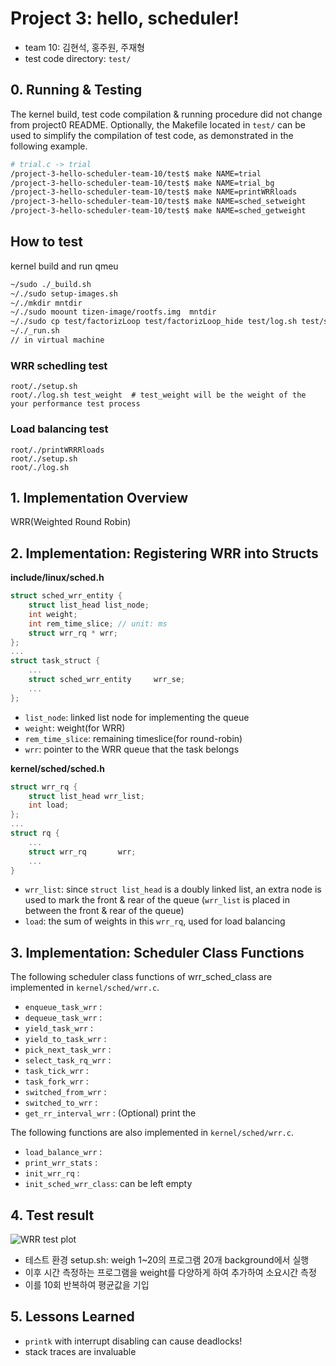 # Project 3: hello, scheduler!
* team 10: 김현석, 홍주원, 주재형
* test code directory: `test/`

## 0. Running & Testing
The kernel build, test code compilation & running procedure did not change from project0 README. Optionally, the Makefile located in `test/` can be used to simplify the compilation of test code, as demonstrated in the following example.
```bash
# trial.c -> trial
/project-3-hello-scheduler-team-10/test$ make NAME=trial    			# do naive trial divistion for finite num and print turnaround time
/project-3-hello-scheduler-team-10/test$ make NAME=trial_bg 			# infinitly trial division
/project-3-hello-scheduler-team-10/test$ make NAME=printWRRloads 		# periodicly print load of each wrr rq
/project-3-hello-scheduler-team-10/test$ make NAME=sched_setweight		# 'wrapper' code of the new system call sched_setweight
/project-3-hello-scheduler-team-10/test$ make NAME=sched_getweight		# 'wrapper' code of the new system call sched getweight
```

## How to test 
kernel build and run qmeu
```bash
~/sudo ./_build.sh
~/./sudo setup-images.sh
~/./mkdir mntdir
~/./sudo moount tizen-image/rootfs.img  mntdir
~/./sudo cp test/factorizLoop test/factorizLoop_hide test/log.sh test/setup.sh mntdir/root
~/./_run.sh
// in virtual machine
```

### WRR schedling test
```base
root/./setup.sh
root/./log.sh test_weight  # test_weight will be the weight of the your performance test process
```

### Load balancing test
```base
root/./printWRRRloads
root/./setup.sh
root/./log.sh
```

## 1. Implementation Overview
WRR(Weighted Round Robin)

## 2. Implementation: Registering WRR into Structs
**include/linux/sched.h**
```C
struct sched_wrr_entity {
	struct list_head list_node;
	int weight;
	int rem_time_slice; // unit: ms
	struct wrr_rq * wrr;
};
...
struct task_struct {
    ...
    struct sched_wrr_entity 	wrr_se;
    ...
};
```
* `list_node`: linked list node for implementing the queue
* `weight`: weight(for WRR)
* `rem_time_slice`: remaining timeslice(for round-robin)
* `wrr`: pointer to the WRR queue that the task belongs

**kernel/sched/sched.h**
```C
struct wrr_rq {
	struct list_head wrr_list;
	int load;
};
...
struct rq {
    ...
    struct wrr_rq		wrr;
    ...
}
```
* `wrr_list`: since `struct list_head` is a doubly linked list, an extra node is used to mark the front & rear of the queue (`wrr_list` is placed in between the front & rear of the queue)
* `load`: the sum of weights in this `wrr_rq`, used for load balancing

## 3. Implementation: Scheduler Class Functions
The following scheduler class functions of wrr_sched_class are implemented in `kernel/sched/wrr.c`.
* `enqueue_task_wrr`	:
* `dequeue_task_wrr`	:
* `yield_task_wrr`	:
* `yield_to_task_wrr`	:
* `pick_next_task_wrr`	:
* `select_task_rq_wrr`	:
* `task_tick_wrr`	:
* `task_fork_wrr`	:
* `switched_from_wrr`	:
* `switched_to_wrr`	:
* `get_rr_interval_wrr`	: (Optional) print the 

The following functions are also implemented in `kernel/sched/wrr.c`.
* `load_balance_wrr`	:
* `print_wrr_stats`	:
* `init_wrr_rq`		:
* `init_sched_wrr_class`: can be left empty

## 4. Test result
![WRR test plot](https://github.com/swsnu/project-3-hello-scheduler-team-10/assets/91672190/288e6a76-fb5b-400b-9b90-ce576d3b3ec4)
- 테스트 환경 setup.sh: weigh 1~20의 프로그램 20개 background에서 실행
- 이후 시간 측정하는 프로그램을 weight를 다양하게 하여 추가하여 소요시간 측정 
- 이를 10회 반복하여 평균값을 기입

## 5. Lessons Learned
* `printk` with interrupt disabling can cause deadlocks!
* stack traces are invaluable 
